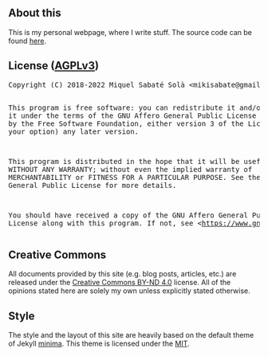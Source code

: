 ## About this

This is my personal webpage, where I write stuff. The source code can be found
[here](https://github.com/mssola/jo.mssola.com).

## License ([AGPLv3](https://www.gnu.org/licenses/agpl-3.0.html))

<div class="org-src-container">
<pre class="src src-txt">
Copyright (C) 2018-2022 Miquel Sabaté Solà &lt;mikisabate@gmail.com&gt;

This program is free software: you can redistribute it and/or modify
it under the terms of the GNU Affero General Public License as published by
the Free Software Foundation, either version 3 of the License, or
(at your option) any later version.

This program is distributed in the hope that it will be useful,
but WITHOUT ANY WARRANTY; without even the implied warranty of
MERCHANTABILITY or FITNESS FOR A PARTICULAR PURPOSE.  See the
GNU Affero General Public License for more details.

You should have received a copy of the GNU Affero General Public License
along with this program.  If not, see &lt;https://www.gnu.org/licenses/&gt;.
</pre>
</div>

## Creative Commons

All documents provided by this site (e.g. blog posts, articles, etc.) are
released under the [Creative Commons BY-ND
4.0](https://creativecommons.org/licenses/by-nd/4.0/) license. All of the
opinions stated here are solely my own unless explicitly stated otherwise.

## Style

The style and the layout of this site are heavily based on the default theme of
Jekyll [minima](https://github.com/jekyll/minima). This theme is licensed under
the [MIT](https://opensource.org/licenses/MIT).
